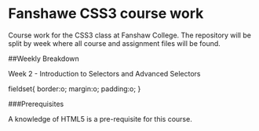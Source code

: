 # Fanshawe CSS3 course work
Course work for the CSS3 class at Fanshaw College.  The repository will be split by week where all course and assignment files will be found.

##Weekly Breakdown

Week 2 - Introduction to Selectors and Advanced Selectors

fieldset{
border:o;
margin:o;
padding:o;
}

###Prerequisites

A knowledge of HTML5 is a pre-requisite for this course.
